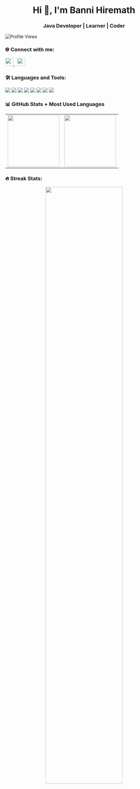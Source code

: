 <h1 align="center">Hi 👋, I'm Banni Hiremath</h1>
<h3 align="center">Java Developer | Learner | Coder</h3>

<img src="https://komarev.com/ghpvc/?username=Bannibasava&label=Profile%20views&color=0e75b6&style=flat" alt="Profile Views" />

### 🌐 Connect with me:
<a href="https://www.linkedin.com/in/banni-basava-14053720b/" target="_blank">
  <img src="https://cdn.jsdelivr.net/gh/devicons/devicon/icons/linkedin/linkedin-original.svg" width="26px" />
</a>
&nbsp;
<a href="https://www.instagram.com/banni_hiremath_/" target="_blank">
  <img src="https://cdn-icons-png.flaticon.com/512/2111/2111463.png" width="26px" />
</a>

### 🛠️ Languages and Tools:
<p>
  <img src="https://img.shields.io/badge/Java-ED8B00?style=flat&logo=openjdk&logoColor=white" />
  <img src="https://img.shields.io/badge/MySQL-00758F?style=flat&logo=mysql&logoColor=white" />
  <img src="https://img.shields.io/badge/HTML5-E34F26?style=flat&logo=html5&logoColor=white" />
  <img src="https://img.shields.io/badge/CSS3-1572B6?style=flat&logo=css3&logoColor=white" />
  <img src="https://img.shields.io/badge/JavaScript-F7DF1E?style=flat&logo=javascript&logoColor=black" />
  <img src="https://img.shields.io/badge/Spring-6DB33F?style=flat&logo=spring&logoColor=white" />
  <img src="https://img.shields.io/badge/Tomcat-F8DC75?style=flat&logo=apache-tomcat&logoColor=black" />
  <img src="https://img.shields.io/badge/IBM%20DB2-003366?style=flat&logo=ibm&logoColor=white" />
</p>

### 📊 GitHub Stats + Most Used Languages
<div align="center">
  <table>
    <tr>
      <td>
        <img src="https://github-readme-stats.vercel.app/api?username=Bannibasava&show_icons=true&theme=tokyonight" height="165"/>
      </td>
      <td>
        <img src="https://github-readme-stats.vercel.app/api/top-langs/?username=Bannibasava&layout=compact&theme=tokyonight" height="165"/>
      </td>
    </tr>
  </table>
</div>

### 🔥 Streak Stats:
<p align="center">
  <img src="https://github-readme-streak-stats.herokuapp.com/?user=Bannibasava&theme=tokyonight" width="70%" />
</p>
